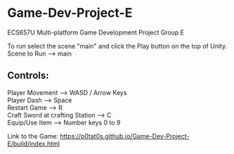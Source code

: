# Game-Dev-Project-E
ECS657U Multi-platform Game Development Project Group E  

To run select the scene "main" and click the Play button on the top of Unity.  
Scene to Run --> main

## Controls:
Player Movement --> WASD / Arrow Keys  
Player Dash --> Space  
Restart Game --> R  
Craft Sword at crafting Station --> C  
Equip/Use Item --> Number keys 0 to 9  
  
Link to the Game: https://p0tat0s.github.io/Game-Dev-Project-E/build/index.html
